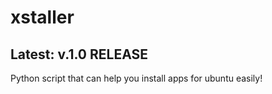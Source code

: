 # xstaller
## Latest: v.1.0 RELEASE

Python script that can help you install apps for ubuntu easily!